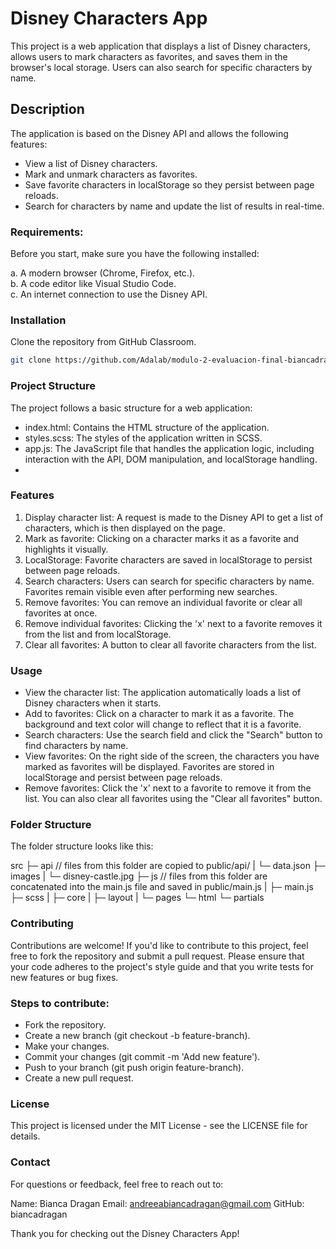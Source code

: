 # Disney Characters App

This project is a web application that displays a list of Disney characters, allows users to mark characters as favorites, and saves them in the browser's local storage. Users can also search for specific characters by name.

## Description

The application is based on the Disney API and allows the following features:

- View a list of Disney characters.
- Mark and unmark characters as favorites.
- Save favorite characters in localStorage so they persist between page reloads.
- Search for characters by name and update the list of results in real-time.

### Requirements:

Before you start, make sure you have the following installed:

a. A modern browser (Chrome, Firefox, etc.).  
b. A code editor like Visual Studio Code.  
c. An internet connection to use the Disney API.

### Installation
Clone the repository from GitHub Classroom.

```bash
git clone https://github.com/Adalab/modulo-2-evaluacion-final-biancadragan
```

### Project Structure
The project follows a basic structure for a web application:

- index.html: Contains the HTML structure of the application.
- styles.scss: The styles of the application written in SCSS.
- app.js: The JavaScript file that handles the application logic, including interaction with the API, DOM manipulation, and localStorage handling.
- 
### Features
1. Display character list: A request is made to the Disney API to get a list of characters, which is then displayed on the page.
2. Mark as favorite: Clicking on a character marks it as a favorite and highlights it visually.
3. LocalStorage: Favorite characters are saved in localStorage to persist between page reloads.
4. Search characters: Users can search for specific characters by name. Favorites remain visible even after performing new searches.
5. Remove favorites: You can remove an individual favorite or clear all favorites at once.
6. Remove individual favorites: Clicking the 'x' next to a favorite removes it from the list and from localStorage.
7. Clear all favorites: A button to clear all favorite characters from the list.


### Usage
- View the character list: The application automatically loads a list of Disney characters when it starts.
- Add to favorites: Click on a character to mark it as a favorite. The background and text color will change to reflect that it is a favorite.
- Search characters: Use the search field and click the "Search" button to find characters by name.
- View favorites: On the right side of the screen, the characters you have marked as favorites will be displayed. Favorites are stored in localStorage and persist between page reloads.
- Remove favorites: Click the 'x' next to a favorite to remove it from the list. You can also clear all favorites using the "Clear all favorites" button.

### Folder Structure
The folder structure looks like this:

src
 ├─ api // files from this folder are copied to public/api/
 |  └─ data.json
 ├─ images
 |  └─ disney-castle.jpg
 ├─ js // files from this folder are concatenated into the main.js file and saved in public/main.js
 |  ├─ main.js
 ├─ scss
 |  ├─ core
 |  ├─ layout
 |  └─ pages
 └─ html
    └─ partials

### Contributing
Contributions are welcome! If you'd like to contribute to this project, feel free to fork the repository and submit a pull request. Please ensure that your code adheres to the project's style guide and that you write tests for new features or bug fixes.

### Steps to contribute:
- Fork the repository.
- Create a new branch (git checkout -b feature-branch).
- Make your changes.
- Commit your changes (git commit -m 'Add new feature').
- Push to your branch (git push origin feature-branch).
- Create a new pull request.

### License
This project is licensed under the MIT License - see the LICENSE file for details.

### Contact
For questions or feedback, feel free to reach out to:

Name: Bianca Dragan
Email: andreeabiancadragan@gmail.com
GitHub: biancadragan

Thank you for checking out the Disney Characters App!
